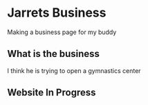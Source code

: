 # Jarrets Business

Making a business page for my buddy

## What is the business

I think he is trying to open a gymnastics center

## Website In Progress
